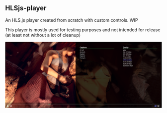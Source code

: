 ## HLSjs-player

An HLS.js player created from scratch with custom controls.  WIP

This player is mostly used for testing purposes and not intended for release (at least not without a lot of cleanup)

![Player Controls](./player/img/player-tools.png?raw=true "HLS.js Player")


